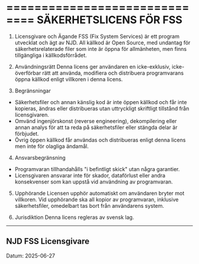 ==============================
SÄKERHETSLICENS FÖR FSS
==============================

1. Licensgivare och Ägande
FSS (Fix System Services) är ett program utvecklat och ägt av NJD. All källkod är Open Source, med undantag för säkerhetsrelaterade filer som inte är öppna för allmänheten, men finns tillgängliga i källkodsförrådet.

2. Användningsrätt
Denna licens ger användaren en icke-exklusiv, icke-överförbar rätt att använda, modifiera och distribuera programvarans öppna källkod enligt villkoren i denna licens.

3. Begränsningar
- Säkerhetsfiler och annan känslig kod är inte öppen källkod och får inte kopieras, ändras eller distribueras utan uttryckligt skriftligt tillstånd från licensgivaren.
- Omvänd ingenjörskonst (reverse engineering), dekompilering eller annan analys för att ta reda på säkerhetsfiler eller stängda delar är förbjudet.
- Övrig öppen källkod får användas och distribueras enligt denna licens men inte för olagliga ändamål.

4. Ansvarsbegränsning
- Programvaran tillhandahålls "i befintligt skick" utan några garantier.
- Licensgivaren ansvarar inte för skador, dataförlust eller andra konsekvenser som kan uppstå vid användning av programvaran.

5. Upphörande
Licensen upphör automatiskt om användaren bryter mot villkoren. Vid upphörande ska all kopior av programvaran, inklusive säkerhetsfiler, omedelbart tas bort från användarens system.

6. Jurisdiktion
Denna licens regleras av svensk lag.

------------------------------
NJD
FSS Licensgivare
------------------------------
Datum: 2025-06-27
